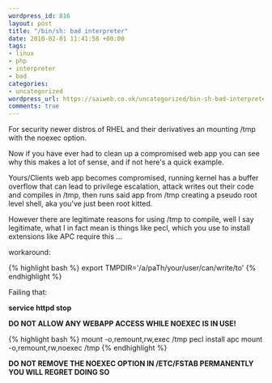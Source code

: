 ```yaml
--- 
wordpress_id: 816
layout: post
title: "/bin/sh: bad interpreter"
date: 2010-02-01 11:41:58 +00:00
tags: 
- linux
- php
- interpreter
- bad
categories: 
- uncategorized
wordpress_url: https://saiweb.co.uk/uncategorized/bin-sh-bad-interpreter
comments: true
---
```

For security newer distros of RHEL and their derivatives an mounting /tmp with the noexec option.

Now if you have ever had to clean up a compromised web app you can see why this makes a lot of sense, and if not here's a quick example.

Yours/Clients web app becomes compromised, running kernel has a buffer overflow that can lead to privilege escalation, attack writes out their code and compiles in /tmp, then runs said app from /tmp creating a pseudo root level shell, aka you've just been root kitted.

However there are legitimate reasons for using /tmp to compile, well I say legitimate, what I in fact mean is things like pecl, which you use to install extensions like APC require this ...

workaround:

{% highlight bash %}
export TMPDIR='/a/paTh/your/user/can/write/to'
{% endhighlight %}

Failing that:

<strong>service httpd stop</strong>

<strong>DO NOT ALLOW ANY WEBAPP ACCESS WHILE NOEXEC IS IN USE!</strong>

{% highlight bash %}
mount -o,remount,rw,exec /tmp
pecl install apc
mount -o,remount,rw,noexec /tmp
{% endhighlight %}


<strong>DO NOT REMOVE THE NOEXEC OPTION IN /ETC/FSTAB PERMANENTLY YOU WILL REGRET DOING SO</strong>
